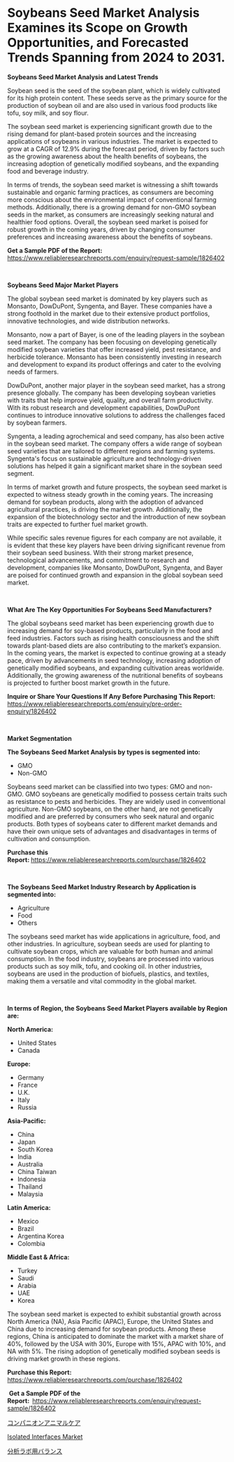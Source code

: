 <p><h1>Soybeans Seed Market Analysis Examines its Scope on Growth Opportunities, and Forecasted Trends Spanning from 2024 to 2031.</h1></p><p><strong>Soybeans Seed Market Analysis and Latest Trends</strong></p>
<p><p>Soybean seed is the seed of the soybean plant, which is widely cultivated for its high protein content. These seeds serve as the primary source for the production of soybean oil and are also used in various food products like tofu, soy milk, and soy flour.</p><p>The soybean seed market is experiencing significant growth due to the rising demand for plant-based protein sources and the increasing applications of soybeans in various industries. The market is expected to grow at a CAGR of 12.9% during the forecast period, driven by factors such as the growing awareness about the health benefits of soybeans, the increasing adoption of genetically modified soybeans, and the expanding food and beverage industry.</p><p>In terms of trends, the soybean seed market is witnessing a shift towards sustainable and organic farming practices, as consumers are becoming more conscious about the environmental impact of conventional farming methods. Additionally, there is a growing demand for non-GMO soybean seeds in the market, as consumers are increasingly seeking natural and healthier food options. Overall, the soybean seed market is poised for robust growth in the coming years, driven by changing consumer preferences and increasing awareness about the benefits of soybeans.</p></p>
<p><strong>Get a Sample PDF of the Report:&nbsp;</strong> <a href="https://www.reliableresearchreports.com/enquiry/request-sample/1826402">https://www.reliableresearchreports.com/enquiry/request-sample/1826402</a></p>
<p>&nbsp;</p>
<p><strong>Soybeans Seed Major Market Players</strong></p>
<p><p>The global soybean seed market is dominated by key players such as Monsanto, DowDuPont, Syngenta, and Bayer. These companies have a strong foothold in the market due to their extensive product portfolios, innovative technologies, and wide distribution networks.</p><p>Monsanto, now a part of Bayer, is one of the leading players in the soybean seed market. The company has been focusing on developing genetically modified soybean varieties that offer increased yield, pest resistance, and herbicide tolerance. Monsanto has been consistently investing in research and development to expand its product offerings and cater to the evolving needs of farmers.</p><p>DowDuPont, another major player in the soybean seed market, has a strong presence globally. The company has been developing soybean varieties with traits that help improve yield, quality, and overall farm productivity. With its robust research and development capabilities, DowDuPont continues to introduce innovative solutions to address the challenges faced by soybean farmers.</p><p>Syngenta, a leading agrochemical and seed company, has also been active in the soybean seed market. The company offers a wide range of soybean seed varieties that are tailored to different regions and farming systems. Syngenta's focus on sustainable agriculture and technology-driven solutions has helped it gain a significant market share in the soybean seed segment.</p><p>In terms of market growth and future prospects, the soybean seed market is expected to witness steady growth in the coming years. The increasing demand for soybean products, along with the adoption of advanced agricultural practices, is driving the market growth. Additionally, the expansion of the biotechnology sector and the introduction of new soybean traits are expected to further fuel market growth.</p><p>While specific sales revenue figures for each company are not available, it is evident that these key players have been driving significant revenue from their soybean seed business. With their strong market presence, technological advancements, and commitment to research and development, companies like Monsanto, DowDuPont, Syngenta, and Bayer are poised for continued growth and expansion in the global soybean seed market.</p></p>
<p>&nbsp;</p>
<p><strong>What Are The Key Opportunities For Soybeans Seed Manufacturers?</strong></p>
<p><p>The global soybeans seed market has been experiencing growth due to increasing demand for soy-based products, particularly in the food and feed industries. Factors such as rising health consciousness and the shift towards plant-based diets are also contributing to the market’s expansion. In the coming years, the market is expected to continue growing at a steady pace, driven by advancements in seed technology, increasing adoption of genetically modified soybeans, and expanding cultivation areas worldwide. Additionally, the growing awareness of the nutritional benefits of soybeans is projected to further boost market growth in the future.</p></p>
<p><strong>Inquire or Share Your Questions If Any Before Purchasing This Report:</strong> <a href="https://www.reliableresearchreports.com/enquiry/pre-order-enquiry/1826402">https://www.reliableresearchreports.com/enquiry/pre-order-enquiry/1826402</a></p>
<p>&nbsp;</p>
<p><strong>Market Segmentation</strong></p>
<p><strong>The Soybeans Seed Market Analysis by types is segmented into:</strong></p>
<p><ul><li>GMO</li><li>Non-GMO</li></ul></p>
<p><p>Soybeans seed market can be classified into two types: GMO and non-GMO. GMO soybeans are genetically modified to possess certain traits such as resistance to pests and herbicides. They are widely used in conventional agriculture. Non-GMO soybeans, on the other hand, are not genetically modified and are preferred by consumers who seek natural and organic products. Both types of soybeans cater to different market demands and have their own unique sets of advantages and disadvantages in terms of cultivation and consumption.</p></p>
<p><strong>Purchase this Report:&nbsp;</strong><a href="https://www.reliableresearchreports.com/purchase/1826402">https://www.reliableresearchreports.com/purchase/1826402</a></p>
<p>&nbsp;</p>
<p><strong>The Soybeans Seed Market Industry Research by Application is segmented into:</strong></p>
<p><ul><li>Agriculture</li><li>Food</li><li>Others</li></ul></p>
<p><p>The soybeans seed market has wide applications in agriculture, food, and other industries. In agriculture, soybean seeds are used for planting to cultivate soybean crops, which are valuable for both human and animal consumption. In the food industry, soybeans are processed into various products such as soy milk, tofu, and cooking oil. In other industries, soybeans are used in the production of biofuels, plastics, and textiles, making them a versatile and vital commodity in the global market.</p></p>
<p>&nbsp;</p>
<p><strong>In terms of Region, the Soybeans Seed Market Players available by Region are:</strong></p>
<p>
    <p> <strong> North America: </strong>
        <ul>
            <li>United States</li>
            <li>Canada</li>
        </ul>
        </p> 
    <p> <strong> Europe: </strong>
        <ul>
            <li>Germany</li>
            <li>France</li>
            <li>U.K.</li>
            <li>Italy</li>
            <li>Russia</li>
        </ul>
        </p> 
    <p> <strong> Asia-Pacific: </strong>
        <ul>
            <li>China</li>
            <li>Japan</li>
            <li>South Korea</li>
            <li>India</li>
            <li>Australia</li>
            <li>China Taiwan</li>
            <li>Indonesia</li>
            <li>Thailand</li>
            <li>Malaysia</li>
        </ul>
        </p> 
    <p> <strong> Latin America: </strong>
        <ul>
            <li>Mexico</li>
            <li>Brazil</li>
            <li>Argentina Korea</li>
            <li>Colombia</li>
        </ul>
        </p> 
    <p> <strong> Middle East & Africa: </strong>
        <ul>
            <li>Turkey</li>
            <li>Saudi</li>
            <li>Arabia</li>
            <li>UAE</li>
            <li>Korea</li>
        </ul>
    </p>
    </p>
<p><p>The soybean seed market is expected to exhibit substantial growth across North America (NA), Asia Pacific (APAC), Europe, the United States and China due to increasing demand for soybean products. Among these regions, China is anticipated to dominate the market with a market share of 40%, followed by the USA with 30%, Europe with 15%, APAC with 10%, and NA with 5%. The rising adoption of genetically modified soybean seeds is driving market growth in these regions.</p></p>
<p><strong>Purchase this Report: </strong><a href="https://www.reliableresearchreports.com/purchase/1826402">https://www.reliableresearchreports.com/purchase/1826402</a></p>
<p>&nbsp;<strong>Get a Sample PDF of the Report:&nbsp;&nbsp;</strong><a href="https://www.reliableresearchreports.com/enquiry/request-sample/1826402">https://www.reliableresearchreports.com/enquiry/request-sample/1826402</a></p>
<p><strong></strong></p>
<p><p><a href="https://medium.com/@haskellrowe2023/%E3%83%9A%E3%83%83%E3%83%88%E3%81%AE%E4%B8%96%E8%A9%B1%E5%B8%82%E5%A0%B4%E3%81%AE%E3%83%AC%E3%83%9D%E3%83%BC%E3%83%88%E3%81%AF-%E3%81%93%E3%81%AE%E5%B8%82%E5%A0%B4%E3%81%AE%E6%9C%80%E6%96%B0%E3%81%AE%E3%83%88%E3%83%AC%E3%83%B3%E3%83%89%E3%81%A8%E6%88%90%E9%95%B7%E3%81%AE%E6%A9%9F%E4%BC%9A%E3%82%92%E6%98%8E%E3%82%89%E3%81%8B%E3%81%AB%E3%81%97%E3%81%A6%E3%81%84%E3%81%BE%E3%81%99-98fb3b078d8a">コンパニオンアニマルケア</a></p><p><a href="https://view.publitas.com/reportprime-1/isolated-interfaces-market-growth-market-trends-covid-19-impact-and-forecasts-for-period-from-2024-2031/">Isolated Interfaces Market</a></p><p><a href="https://medium.com/@kelosurfing/%E8%A7%A3%E6%9E%90%E5%AE%9F%E9%A8%93%E5%AE%A4%E5%A4%A9%E7%A7%A4%E5%B8%82%E5%A0%B4-%E5%B8%82%E5%A0%B4%E3%82%B7%E3%82%A7%E3%82%A2-%E5%B8%82%E5%A0%B4%E5%8B%95%E5%90%91-%E3%81%8A%E3%82%88%E3%81%B3%E5%B0%86%E6%9D%A5%E3%81%AE%E6%88%90%E9%95%B7%E3%82%92%E6%8E%A2%E3%82%8B-a7f9aaf8cf7f">分析ラボ用バランス</a></p></p>